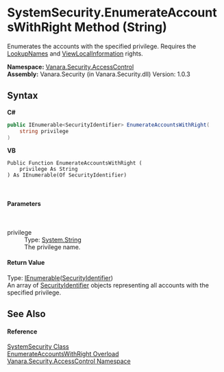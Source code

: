 # SystemSecurity.EnumerateAccountsWithRight Method (String)
 

Enumerates the accounts with the specified privilege. Requires the <a href="34ca9d7e-d515-c7d5-632e-c34575f7c921">LookupNames</a> and <a href="34ca9d7e-d515-c7d5-632e-c34575f7c921">ViewLocalInformation</a> rights.

**Namespace:**&nbsp;<a href="62a937f8-234b-6e15-2f22-272a8ae206a7">Vanara.Security.AccessControl</a><br />**Assembly:**&nbsp;Vanara.Security (in Vanara.Security.dll) Version: 1.0.3

## Syntax

**C#**<br />
``` C#
public IEnumerable<SecurityIdentifier> EnumerateAccountsWithRight(
	string privilege
)
```

**VB**<br />
``` VB
Public Function EnumerateAccountsWithRight ( 
	privilege As String
) As IEnumerable(Of SecurityIdentifier)
```

<br />

#### Parameters
&nbsp;<dl><dt>privilege</dt><dd>Type: <a href="http://msdn2.microsoft.com/en-us/library/s1wwdcbf" target="_blank">System.String</a><br />The privilege name.</dd></dl>

#### Return Value
Type: <a href="http://msdn2.microsoft.com/en-us/library/9eekhta0" target="_blank">IEnumerable</a>(<a href="http://msdn2.microsoft.com/en-us/library/s0wwwkby" target="_blank">SecurityIdentifier</a>)<br />An array of <a href="http://msdn2.microsoft.com/en-us/library/s0wwwkby" target="_blank">SecurityIdentifier</a> objects representing all accounts with the specified privilege.

## See Also


#### Reference
<a href="d966f360-1793-ec9a-f172-06cfdff71c9b">SystemSecurity Class</a><br /><a href="5a963185-3405-e68a-8e31-9177197bd592">EnumerateAccountsWithRight Overload</a><br /><a href="62a937f8-234b-6e15-2f22-272a8ae206a7">Vanara.Security.AccessControl Namespace</a><br />